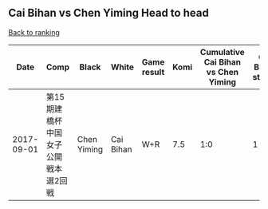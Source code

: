 ## Cai Bihan vs Chen Yiming Head to head

[Back to ranking](../../index.md)




| **Date** | **Comp** | **Black** | **White** | **Game result** | **Komi** | **Cumulative Cai Bihan vs Chen Yiming** | **Cai Bihan streak** | **Chen Yiming streak** | 
| --- | --- | --- | --- | --- | --- | --- | --- | --- |
| 2017-09-01 | 第15期建橋杯中国女子公開戦本選2回戦 | Chen Yiming | Cai Bihan | W+R | 7.5 | 1:0 | 1 | 0 |





